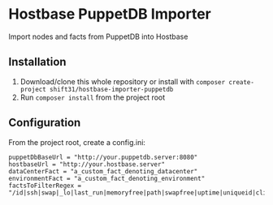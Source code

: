 # Hostbase PuppetDB Importer

Import nodes and facts from PuppetDB into Hostbase

## Installation

1. Download/clone this whole repository or install with `composer create-project shift31/hostbase-importer-puppetdb`
2. Run `composer install` from the project root

## Configuration

From the project root, create a config.ini:

```
puppetDbBaseUrl = "http://your.puppetdb.server:8080"
hostbaseUrl = "http://your.hostbase.server"
dataCenterFact = "a_custom_fact_denoting_datacenter"
environmentFact = "a_custom_fact_denoting_environment"
factsToFilterRegex = "/id|ssh|swap|_lo|last_run|memoryfree|path|swapfree|uptime|uniqueid|clientcert/"
```